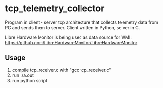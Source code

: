 # tcp_telemetry_collector
Program in client - server tcp architecture that collects telemetry data from PC and sends them to server.
Client written in Python, server in C.

Libre Hardware Monitor is being used as data source for WMI: https://github.com/LibreHardwareMonitor/LibreHardwareMonitor


## Usage
1. compile tcp_receiver.c  with "gcc tcp_receiver.c"
2. run ./a.out 
3. run python script
